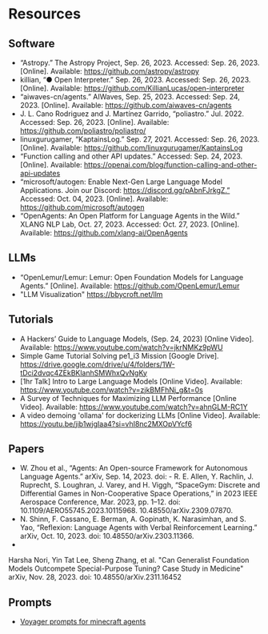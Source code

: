 # Resources

## Software
- “Astropy.” The Astropy Project, Sep. 26, 2023. Accessed: Sep. 26, 2023. [Online]. Available: https://github.com/astropy/astropy
- killian, “● Open Interpreter.” Sep. 26, 2023. Accessed: Sep. 26, 2023. [Online]. Available: https://github.com/KillianLucas/open-interpreter
- “aiwaves-cn/agents.” AIWaves, Sep. 25, 2023. Accessed: Sep. 24, 2023. [Online]. Available: https://github.com/aiwaves-cn/agents
- J. L. Cano Rodriguez and J. Martínez Garrido, “poliastro.” Jul. 2022. Accessed: Sep. 26, 2023. [Online]. Available: https://github.com/poliastro/poliastro/
- linuxgurugamer, “KaptainsLog.” Sep. 27, 2021. Accessed: Sep. 26, 2023. [Online]. Available: https://github.com/linuxgurugamer/KaptainsLog
- “Function calling and other API updates.” Accessed: Sep. 24, 2023. [Online]. Available: https://openai.com/blog/function-calling-and-other-api-updates
- “microsoft/autogen: Enable Next-Gen Large Language Model Applications. Join our Discord: https://discord.gg/pAbnFJrkgZ.” Accessed: Oct. 04, 2023. [Online]. Available: https://github.com/microsoft/autogen
- “OpenAgents: An Open Platform for Language Agents in the Wild.” XLANG NLP Lab, Oct. 27, 2023. Accessed: Oct. 27, 2023. [Online]. Available: https://github.com/xlang-ai/OpenAgents

## LLMs
- “OpenLemur/Lemur: Lemur: Open Foundation Models for Language Agents.” [Online]. Available: https://github.com/OpenLemur/Lemur
- "LLM Visualization" https://bbycroft.net/llm

## Tutorials
- A Hackers’ Guide to Language Models, (Sep. 24, 2023) [Online Video]. Available: https://www.youtube.com/watch?v=jkrNMKz9pWU
- Simple Game Tutorial Solving pe1_i3 Mission [Google Drive]. https://drive.google.com/drive/u/4/folders/1W-tDci2dvqc4ZEkBKlanhSMWhxQvNgKy
- [1hr Talk] Intro to Large Language Models [Online Video]. Available: https://www.youtube.com/watch?v=zjkBMFhNj_g&t=0s
- A Survey of Techniques for Maximizing LLM Performance [Online Video]. Available: https://www.youtube.com/watch?v=ahnGLM-RC1Y
- A video demoing 'ollama' for dockerizing LLMs [Online Video]. Available: https://youtu.be/jib1wjgIaa4?si=vhI8nc2MXOpVYcf6
## Papers
- W. Zhou et al., “Agents: An Open-source Framework for Autonomous Language Agents.” arXiv, Sep. 14, 2023. doi: - R. E. Allen, Y. Rachlin, J. Ruprecht, S. Loughran, J. Varey, and H. Viggh, “SpaceGym: Discrete and Differential Games in Non-Cooperative Space Operations,” in 2023 IEEE Aerospace Conference, Mar. 2023, pp. 1–12. doi: 10.1109/AERO55745.2023.10115968.
10.48550/arXiv.2309.07870.
- N. Shinn, F. Cassano, E. Berman, A. Gopinath, K. Narasimhan, and S. Yao, “Reflexion: Language Agents with Verbal Reinforcement Learning.” arXiv, Oct. 10, 2023. doi: 10.48550/arXiv.2303.11366.
- 
Harsha Nori, Yin Tat Lee, Sheng Zhang, et al. "Can Generalist Foundation Models Outcompete Special-Purpose Tuning? Case Study in Medicine" arXiv, Nov. 28, 2023. doi: 10.48550/arXiv.2311.16452

## Prompts
- [Voyager prompts for minecraft agents](https://github.com/MineDojo/Voyager/tree/main/voyager/prompts)
  
